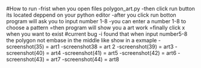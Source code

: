 #How to run
-frist when you open files polygon_art.py
-then click run button its located deppend on your python editor
-after you click run botton program will ask you to input number 1-8 
-you can enter a number 1-8 to choose a pattern 
=then program will show you a art work
=finally click x when you want to exist
#current bug 
-i found that when input number5-8 the polygon not embase in the middle like show in a exmaple
-screenshot(35) = art1
-screenshot38 = art 2
-screenshot(39) = art3
-screenshot(40) = art4
-screenshot(41) = art5
-screenshot(42) = art6
-screenshot(43) = art7
-screenshot(44) = art8
